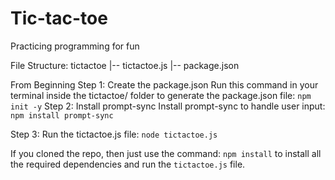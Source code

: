 # Tic-tac-toe
Practicing programming for fun

File Structure:
tictactoe
|-- tictactoe.js
|-- package.json

From Beginning
Step 1: Create the package.json
Run this command in your terminal inside the tictactoe/ folder to generate the package.json file:
```npm init -y```
Step 2: Install prompt-sync
Install prompt-sync to handle user input:
```npm install prompt-sync```

Step 3: Run the tictactoe.js file:
```node tictactoe.js```

If you cloned the repo, then just use the command: ```npm install``` to install all the required dependencies and run the ```tictactoe.js``` file.

